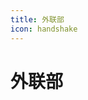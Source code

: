 ```yaml
---
title: 外联部
icon: handshake
---
```


# 外联部

<div class="catalog-display-container">
  <Catalog base="/Outreach/" />
</div>
